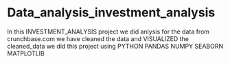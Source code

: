# Data_analysis_investment_analysis
In this INVESTMENT_ANALYSIS project we did anlysis for the data from crunchbase.com
we have cleaned the data and VISUALIZED the cleaned_data
we did this project using PYTHON 
PANDAS
NUMPY
SEABORN
MATPLOTLIB
